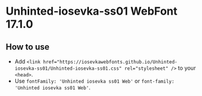 # Unhinted-iosevka-ss01 WebFont 17.1.0

## How to use

- Add `<link href="https://iosevkawebfonts.github.io/Unhinted-iosevka-ss01/Unhinted-iosevka-ss01.css" rel="stylesheet" />` to your `<head>`.
- Use `fontFamily: 'Unhinted iosevka ss01 Web'` or `font-family: 'Unhinted iosevka ss01 Web'`.
